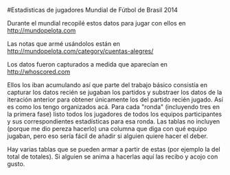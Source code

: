 #Estadísticas de jugadores Mundial de Fútbol de Brasil 2014

Durante el mundial recopilé estos datos para jugar con ellos en  http://mundopelota.com

Las notas que armé usándolos están en http://mundopelota.com/category/cuentas-alegres/

Los datos fueron capturados a medida que aparecían en http://whoscored.com

Ellos los iban acumulando así que parte del trabajo básico consistía en capturar los datos recién se jugaban los partidos y substraer los datos de la iteración anterior para obtener únicamente los del partido recién jugado. Así es como los tengo organizados acá. Para cada "ronda" (incluyendo tres en la primera fase) listo todos los jugadores de todos los equipos participantes y sus correspondientes estadísticas para esa ronda. Las tablas no incluyen (porque me dio pereza hacerlo) una columna que diga con qué equipo jugaban, pero eso sería fácil de añadir si alguien quiere hacer el deber. 

Hay varias tablas que se pueden armar a partir de estas (por ejemplo la del total de totales). Si alguien se anima a hacerlas aquí las recibo y acojo con gusto.
